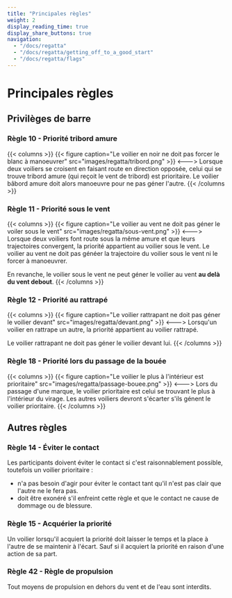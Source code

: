```yaml
---
title: "Principales règles"
weight: 2
display_reading_time: true
display_share_buttons: true
navigation:
  - "/docs/regatta"
  - "/docs/regatta/getting_off_to_a_good_start"
  - "/docs/regatta/flags"
---
```


# Principales règles

## Privilèges de barre

### Règle 10 - Priorité tribord amure
{{< columns >}}
{{< figure caption="Le voilier en noir ne doit pas forcer le blanc à manoeuvrer" src="images/regatta/tribord.png" >}}
<--->
Lorsque deux voiliers se croisent en faisant route en direction opposée, celui qui se trouve tribord amure (qui reçoit le vent de tribord) est prioritaire. Le voilier bâbord amure doit alors manoeuvre pour ne pas géner l'autre.
{{< /columns >}}

### Règle 11 - Priorité sous le vent
{{< columns >}}
{{< figure caption="Le voilier au vent ne doit pas géner le voiler sous le vent" src="images/regatta/sous-vent.png" >}}
<--->
Lorsque deux voiliers font route sous la même amure et que leurs trajectoires convergent, la priorité appartient au voilier sous le vent. Le voilier au vent ne doit pas généer la trajectoire du voilier sous le vent ni le forcer à manoeuvrer.

En revanche, le voilier sous le vent ne peut géner le voilier au vent **au delà du vent debout**.
{{< /columns >}}

### Règle 12 - Priorité au rattrapé
{{< columns >}}
{{< figure caption="Le voilier rattrapant ne doit pas géner le voilier devant" src="images/regatta/devant.png" >}}
<--->
Lorsqu'un voilier en rattrape un autre, la priorité appartient au voilier rattrapé.

Le voilier rattrapant ne doit pas géner le voilier devant lui.
{{< /columns >}}

### Règle 18 - Priorité lors du passage de la bouée
{{< columns >}}
{{< figure caption="Le voilier le plus à l'intérieur est prioritaire" src="images/regatta/passage-bouee.png" >}}
<--->
Lors du passage d'une marque, le voilier prioritaire est celui se trouvant le plus à l'intérieur du virage. Les autres voiliers devront s'écarter s'ils génent le voilier prioritaire.
{{< /columns >}}

## Autres règles
### Règle 14 - Éviter le contact

Les participants doivent éviter le contact si c'est raisonnablement possible, toutefois un voilier prioritaire :

- n'a pas besoin d'agir pour éviter le contact tant qu'il n'est pas clair que l'autre ne le fera pas.
- doit être exonéré s'il enfreint cette règle et que le contact ne cause de dommage ou de blessure.

### Règle 15 - Acquérier la priorité
Un voilier lorsqu'il acquiert la priorité doit laisser le temps et la place à l'autre de se maintenir à l'écart. Sauf si il acquiert la priorité en raison d'une action de sa part.

### Règle 42 - Règle de propulsion

Tout moyens de propulsion en dehors du vent et de l'eau sont interdits.
